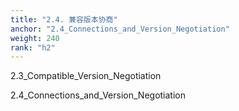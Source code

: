 ```yaml
---
title: "2.4. 兼容版本协商"
anchor: "2.4_Connections_and_Version_Negotiation"
weight: 240
rank: "h2"
---
```


2.3_Compatible_Version_Negotiation

2.4_Connections_and_Version_Negotiation